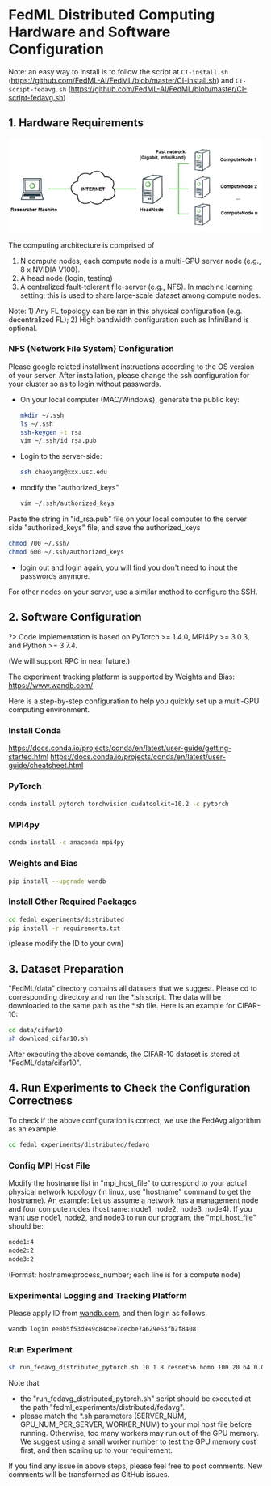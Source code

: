 # FedML Distributed Computing Hardware and Software Configuration

Note: an easy way to install is to follow the script at 
`CI-install.sh` (https://github.com/FedML-AI/FedML/blob/master/CI-install.sh)
and `CI-script-fedavg.sh` (https://github.com/FedML-AI/FedML/blob/master/CI-script-fedavg.sh)

## 1. Hardware Requirements
![multi-gpu-server](./image/multi-gpu-topo.png)

The computing architecture is comprised of
1. N compute nodes, each compute node is a multi-GPU server node (e.g., 8 x NVIDIA V100). 
2. A head node (login, testing) 
3. A centralized fault-tolerant file-server (e.g., NFS). In machine learning setting, this is used to share large-scale dataset among compute nodes.

Note: 1) Any FL topology can be ran in this physical configuration (e.g. decentralized FL); 2) High bandwidth configuration such as InfiniBand is optional.

### NFS (Network File System) Configuration

Please google related installment instructions according to the OS version of your server.
After installation, please change the ssh configuration for your cluster so as to login without passwords.

- On your local computer (MAC/Windows), generate the public key:

  ``` bash
  mkdir ~/.ssh
  ls ~/.ssh
  ssh-keygen -t rsa
  vim ~/.ssh/id_rsa.pub
  ```

- Login to the server-side:

  ``` bash
  ssh chaoyang@xxx.usc.edu
  ```

- modify the "authorized_keys"

  ``` bash
  vim ~/.ssh/authorized_keys
  ```


Paste the string in "id_rsa.pub" file on your local computer to the server side "authorized_keys" file, and save the authorized_keys

  ``` bash
  chmod 700 ~/.ssh/
  chmod 600 ~/.ssh/authorized_keys
  ```

- login out and login again, you will find you don't need to input the passwords anymore.

For other nodes on your server, use a similar method to configure the SSH.


## 2. Software Configuration

?> Code implementation is based on PyTorch >= 1.4.0, MPI4Py >= 3.0.3, and Python >= 3.7.4.

(We will support RPC in near future.)

The experiment tracking platform is supported by Weights and Bias: https://www.wandb.com/

Here is a step-by-step configuration to help you quickly set up a multi-GPU computing environment.

### Install Conda

https://docs.conda.io/projects/conda/en/latest/user-guide/getting-started.html
https://docs.conda.io/projects/conda/en/latest/user-guide/cheatsheet.html

### PyTorch

``` bash
conda install pytorch torchvision cudatoolkit=10.2 -c pytorch
```

### MPI4py


``` bash
conda install -c anaconda mpi4py
```

### Weights and Bias

``` bash
pip install --upgrade wandb
```

### Install Other Required Packages

``` bash
cd fedml_experiments/distributed
pip install -r requirements.txt
```

(please modify the ID to your own)

## 3. Dataset Preparation

"FedML/data" directory contains all datasets that we suggest. Please cd to corresponding directory and run the *.sh script. 
The data will be downloaded to the same path as the *.sh file. Here is an example for CIFAR-10:

``` bash
cd data/cifar10
sh download_cifar10.sh
```

After executing the above comands, the CIFAR-10 dataset is stored at "FedML/data/cifar10".

## 4. Run Experiments to Check the Configuration Correctness
To check if the above configuration is correct, we use the FedAvg algorithm as an example.

``` bash
cd fedml_experiments/distributed/fedavg
```

### Config MPI Host File

Modify the hostname list in "mpi_host_file" to correspond to your actual physical network topology (in linux, use "hostname" command to get the hostname).
An example: Let us assume a network has a management node and four compute nodes (hostname: node1, node2, node3, node4).
If you want use node1, node2, and node3 to run our program, the "mpi_host_file" should be:

``` bash
node1:4
node2:2
node3:2
```

(Format: hostname:process_number; each line is for a compute node)

### Experimental Logging and Tracking Platform

Please apply ID from [wandb.com](https://www.wandb.com), and then login as follows.

``` bash
wandb login ee0b5f53d949c84cee7decbe7a629e63fb2f8408
```

### Run Experiment

``` bash
sh run_fedavg_distributed_pytorch.sh 10 1 8 resnet56 homo 100 20 64 0.001 cifar10 "./../../../data/cifar10"
```

Note that 

- the "run_fedavg_distributed_pytorch.sh" script should be executed at the path "fedml_experiments/distributed/fedavg".
- please match the *.sh parameters (SERVER_NUM, GPU_NUM_PER_SERVER, WORKER_NUM) to your mpi host file before running. Otherwise, too many workers may run out of the GPU memory. We suggest using a small worker number to test the GPU memory cost first, and then scaling up to your requirement.


If you find any issue in above steps, please feel free to post comments. New comments will be transformed as GitHub issues.
